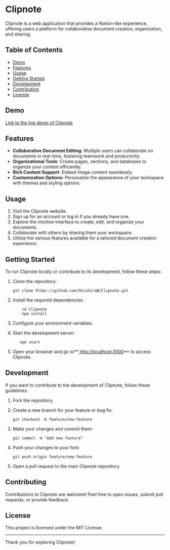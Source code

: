 # Clipnote

Clipnote is a web application that provides a Notion-like experience, offering users a platform for collaborative document creation, organization, and sharing.

## Table of Contents

- [Demo](#demo)
- [Features](#features)
- [Usage](#usage)
- [Getting Started](#getting-started)
- [Development](#development)
- [Contributing](#contributing)
- [License](#license)

## Demo

[Link to the live demo of Clipnote](https://clipnote.vercel.app/)

## Features

- **Collaborative Document Editing**: Multiple users can collaborate on documents in real-time, fostering teamwork and productivity.
- **Organizational Tools**: Create pages, sections, and databases to organize your content efficiently.
- **Rich Content Support**: Embed image content seamlessly.
- **Customization Options**: Personalize the appearance of your workspace with themes and styling options.

## Usage

1. Visit the Clipnote website.
2. Sign up for an account or log in if you already have one.
3. Explore the intuitive interface to create, edit, and organize your documents.
4. Collaborate with others by sharing them your workspace.
5. Utilize the various features available for a tailored document creation experience.

## Getting Started

To run Clipnote locally or contribute to its development, follow these steps:

1. Clone the repository:
   ```
   git clone https://github.com/ShishiraB/Clipnote.git
   ```
2. Install the required dependencies:

   ```
       cd Clipnote
       npm install
   ```
3. Configure your environment variables.
4. Start the development server:

    ```
       npm start
    ```
   
5. Open your browser and go to**[ http://localhost:3000]()** to access Clipnote.

## Development
If you want to contribute to the development of Clipnote, follow these guidelines:

1. Fork the repository.

2. Create a new branch for your feature or bug fix:

    ```
    git checkout -b feature/new-feature
    ```
3. Make your changes and commit them:
    ```
    git commit -m "Add new feature"
    ```
4. Push your changes to your fork:
    ```
    git push origin feature/new-feature
    ```
5. Open a pull request to the main Clipnote repository.

## Contributing
Contributions to Clipnote are welcome! Feel free to open issues, submit pull requests, or provide feedback.

## License
This project is licensed under the MIT License.

---
Thank you for exploring Clipnote! 
